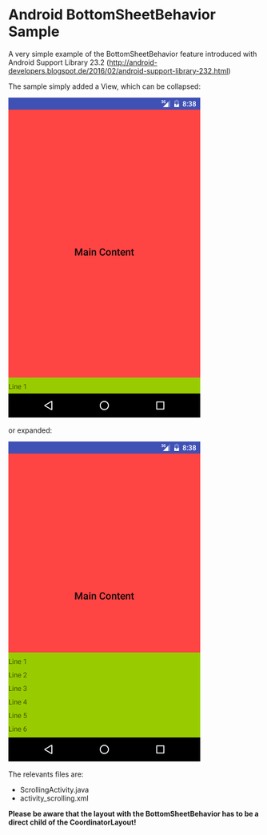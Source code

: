 # Android BottomSheetBehavior Sample
A very simple example of the BottomSheetBehavior feature introduced with Android Support Library 23.2 (http://android-developers.blogspot.de/2016/02/android-support-library-232.html)

The sample simply added a View, which can be collapsed:

![Collapsed](/image/collapsed.png)

or expanded:

![Expanded](/image/expanded.png)

The relevants files are:
- ScrollingActivity.java
- activity_scrolling.xml

**Please be aware that the layout with the BottomSheetBehavior has to be a direct child of the CoordinatorLayout!**
